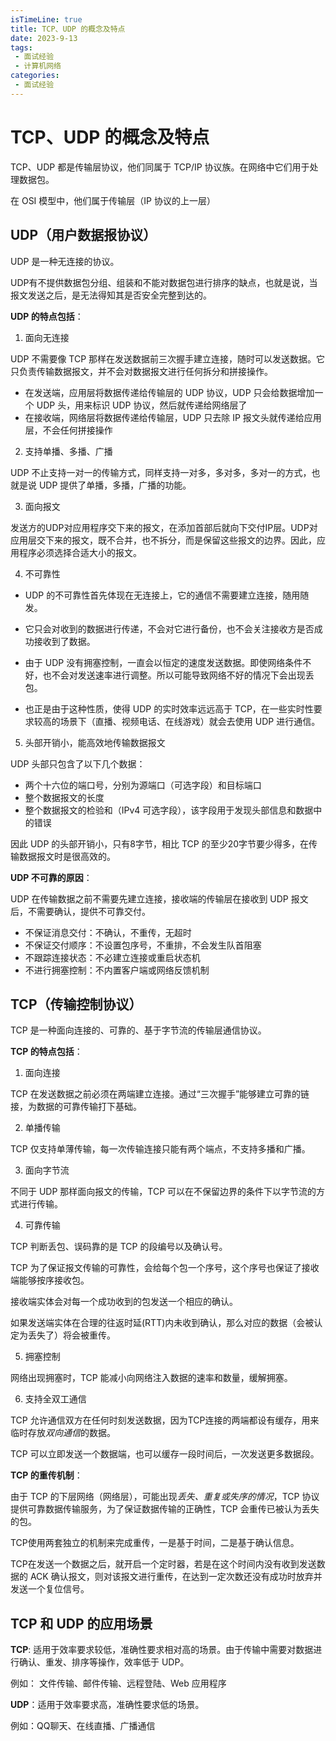 ```yaml
---
isTimeLine: true
title: TCP、UDP 的概念及特点
date: 2023-9-13
tags:
 - 面试经验
 - 计算机网络
categories:
 - 面试经验
---
```


# TCP、UDP 的概念及特点

TCP、UDP 都是传输层协议，他们同属于 TCP/IP 协议族。在网络中它们用于处理数据包。

在 OSI 模型中，他们属于传输层（IP 协议的上一层）

## UDP（用户数据报协议）

UDP 是一种无连接的协议。

UDP有不提供数据包分组、组装和不能对数据包进行排序的缺点，也就是说，当报文发送之后，是无法得知其是否安全完整到达的。

**UDP 的特点包括**：

1. 面向无连接

UDP 不需要像 TCP 那样在发送数据前三次握手建立连接，随时可以发送数据。它只负责传输数据报文，并不会对数据报文进行任何拆分和拼接操作。

- 在发送端，应用层将数据传递给传输层的 UDP 协议，UDP 只会给数据增加一个 UDP 头，用来标识 UDP 协议，然后就传递给网络层了
- 在接收端，网络层将数据传递给传输层，UDP 只去除 IP 报文头就传递给应用层，不会任何拼接操作

2. 支持单播、多播、广播

UDP 不止支持一对一的传输方式，同样支持一对多，多对多，多对一的方式，也就是说 UDP 提供了单播，多播，广播的功能。

3. 面向报文

发送方的UDP对应用程序交下来的报文，在添加首部后就向下交付IP层。UDP对应用层交下来的报文，既不合并，也不拆分，而是保留这些报文的边界。因此，应用程序必须选择合适大小的报文。

4. 不可靠性

- UDP 的不可靠性首先体现在无连接上，它的通信不需要建立连接，随用随发。

- 它只会对收到的数据进行传递，不会对它进行备份，也不会关注接收方是否成功接收到了数据。

- 由于 UDP 没有拥塞控制，一直会以恒定的速度发送数据。即使网络条件不好，也不会对发送速率进行调整。所以可能导致网络不好的情况下会出现丢包。

- 也正是由于这种性质，使得 UDP 的实时效率远远高于 TCP，在一些实时性要求较高的场景下（直播、视频电话、在线游戏）就会去使用 UDP 进行通信。

5. 头部开销小，能高效地传输数据报文

UDP 头部只包含了以下几个数据：

- 两个十六位的端口号，分别为源端口（可选字段）和目标端口
- 整个数据报文的长度
- 整个数据报文的检验和（IPv4 可选字段），该字段用于发现头部信息和数据中的错误

因此 UDP 的头部开销小，只有8字节，相比 TCP 的至少20字节要少得多，在传输数据报文时是很高效的。

**UDP 不可靠的原因**：

UDP 在传输数据之前不需要先建立连接，接收端的传输层在接收到 UDP 报文后，不需要确认，提供不可靠交付。

- 不保证消息交付：不确认，不重传，无超时
- 不保证交付顺序：不设置包序号，不重排，不会发生队首阻塞
- 不跟踪连接状态：不必建立连接或重启状态机
- 不进行拥塞控制：不内置客户端或网络反馈机制

## TCP（传输控制协议）

TCP 是一种面向连接的、可靠的、基于字节流的传输层通信协议。

**TCP 的特点包括**：

1. 面向连接

TCP 在发送数据之前必须在两端建立连接。通过“三次握手”能够建立可靠的链接，为数据的可靠传输打下基础。

2. 单播传输

TCP 仅支持单薄传输，每一次传输连接只能有两个端点，不支持多播和广播。

3. 面向字节流

不同于 UDP 那样面向报文的传输，TCP 可以在不保留边界的条件下以字节流的方式进行传输。

4. 可靠传输

TCP 判断丢包、误码靠的是 TCP 的段编号以及确认号。

TCP 为了保证报文传输的可靠性，会给每个包一个序号，这个序号也保证了接收端能够按序接收包。

接收端实体会对每一个成功收到的包发送一个相应的确认。

如果发送端实体在合理的往返时延(RTT)内未收到确认，那么对应的数据（会被认定为丢失了）将会被重传。

5. 拥塞控制

网络出现拥塞时，TCP 能减小向网络注入数据的速率和数量，缓解拥塞。

6. 支持全双工通信

TCP 允许通信双方在任何时刻发送数据，因为TCP连接的两端都设有缓存，用来临时存放*双向通信*的数据。

TCP 可以立即发送一个数据端，也可以缓存一段时间后，一次发送更多数据段。

**TCP 的重传机制**：

由于 TCP 的下层网络（网络层），可能出现*丢失、重复或失序的情况*，TCP 协议提供可靠数据传输服务，为了保证数据传输的正确性，TCP 会重传已被认为丢失的包。

TCP使用两套独立的机制来完成重传，一是基于时间，二是基于确认信息。

TCP在发送一个数据之后，就开启一个定时器，若是在这个时间内没有收到发送数据的 ACK 确认报文，则对该报文进行重传，在达到一定次数还没有成功时放弃并发送一个复位信号。


## TCP 和 UDP 的应用场景

**TCP**: 适用于效率要求较低，准确性要求相对高的场景。由于传输中需要对数据进行确认、重发、排序等操作，效率低于 UDP。

例如： 文件传输、邮件传输、远程登陆、Web 应用程序

**UDP**：适用于效率要求高，准确性要求低的场景。

例如：QQ聊天、在线直播、广播通信